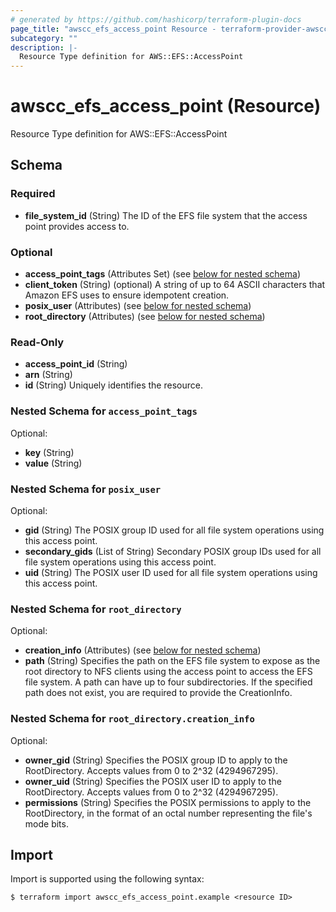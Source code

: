 ```yaml
---
# generated by https://github.com/hashicorp/terraform-plugin-docs
page_title: "awscc_efs_access_point Resource - terraform-provider-awscc"
subcategory: ""
description: |-
  Resource Type definition for AWS::EFS::AccessPoint
---
```


# awscc_efs_access_point (Resource)

Resource Type definition for AWS::EFS::AccessPoint



<!-- schema generated by tfplugindocs -->
## Schema

### Required

- **file_system_id** (String) The ID of the EFS file system that the access point provides access to.

### Optional

- **access_point_tags** (Attributes Set) (see [below for nested schema](#nestedatt--access_point_tags))
- **client_token** (String) (optional) A string of up to 64 ASCII characters that Amazon EFS uses to ensure idempotent creation.
- **posix_user** (Attributes) (see [below for nested schema](#nestedatt--posix_user))
- **root_directory** (Attributes) (see [below for nested schema](#nestedatt--root_directory))

### Read-Only

- **access_point_id** (String)
- **arn** (String)
- **id** (String) Uniquely identifies the resource.

<a id="nestedatt--access_point_tags"></a>
### Nested Schema for `access_point_tags`

Optional:

- **key** (String)
- **value** (String)


<a id="nestedatt--posix_user"></a>
### Nested Schema for `posix_user`

Optional:

- **gid** (String) The POSIX group ID used for all file system operations using this access point.
- **secondary_gids** (List of String) Secondary POSIX group IDs used for all file system operations using this access point.
- **uid** (String) The POSIX user ID used for all file system operations using this access point.


<a id="nestedatt--root_directory"></a>
### Nested Schema for `root_directory`

Optional:

- **creation_info** (Attributes) (see [below for nested schema](#nestedatt--root_directory--creation_info))
- **path** (String) Specifies the path on the EFS file system to expose as the root directory to NFS clients using the access point to access the EFS file system. A path can have up to four subdirectories. If the specified path does not exist, you are required to provide the CreationInfo.

<a id="nestedatt--root_directory--creation_info"></a>
### Nested Schema for `root_directory.creation_info`

Optional:

- **owner_gid** (String) Specifies the POSIX group ID to apply to the RootDirectory. Accepts values from 0 to 2^32 (4294967295).
- **owner_uid** (String) Specifies the POSIX user ID to apply to the RootDirectory. Accepts values from 0 to 2^32 (4294967295).
- **permissions** (String) Specifies the POSIX permissions to apply to the RootDirectory, in the format of an octal number representing the file's mode bits.

## Import

Import is supported using the following syntax:

```shell
$ terraform import awscc_efs_access_point.example <resource ID>
```
